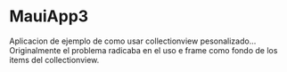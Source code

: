 # MauiApp3
Aplicacion de ejemplo de como usar collectionview pesonalizado... Originalmente el problema radicaba en el uso e frame como fondo de los items del collectionview.
